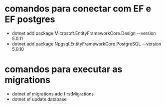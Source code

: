 # comandos para conectar com EF e EF postgres

- dotnet add package Microsoft.EntityFrameworkCore.Design --version 5.0.11
- dotnet add package Npgsql.EntityFrameworkCore.PostgreSQL --version 5.0.10

# comandos para executar as migrations

- dotnet ef migrations add firstMigrations
- dotnet ef update database